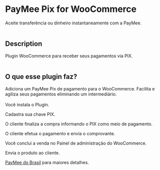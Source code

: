 # PayMee Pix for WooCommerce

Aceite transferência ou dinheiro instantaneamente com a PayMee.
<br/>
<br/>
## Description

Plugin WooCommerce para receber seus pagamentos via PIX.
<br/>
<br/>
## O que esse plugin faz?

Adiciona um PayMee Pix  de pagamento para o WooCommerce.
Facilita e agiliza seus pagamentos eliminando um intermediário.
<br/>
<br/>
Você instala o Plugin.

Cadastra sua chave PIX.

O cliente finaliza a compra informando o PIX como meio de pagamento.

O cliente efetua o pagamento e envia o comprovante.

Você conclui a venda no Painel de administração do WooCommerce.

Envia o produto ao cliente.


[PayMee do Brasil](https://paymee.com.br/) para maiores detalhes.
